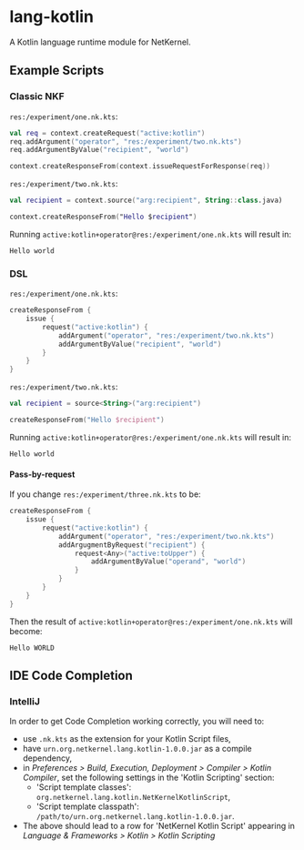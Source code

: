 # lang-kotlin
A Kotlin language runtime module for NetKernel.

## Example Scripts

### Classic NKF

`res:/experiment/one.nk.kts`:
```kotlin
val req = context.createRequest("active:kotlin")
req.addArgument("operator", "res:/experiment/two.nk.kts")
req.addArgumentByValue("recipient", "world")

context.createResponseFrom(context.issueRequestForResponse(req))
```

`res:/experiment/two.nk.kts`:
```kotlin
val recipient = context.source("arg:recipient", String::class.java)

context.createResponseFrom("Hello $recipient")
```

Running `active:kotlin+operator@res:/experiment/one.nk.kts` will result in:
```
Hello world
```

### DSL

`res:/experiment/one.nk.kts`:

```kotlin
createResponseFrom {
    issue {
        request("active:kotlin") {
            addArgument("operator", "res:/experiment/two.nk.kts")
            addArgumentByValue("recipient", "world")
        }
    }
}
```

`res:/experiment/two.nk.kts`:

```kotlin
val recipient = source<String>("arg:recipient")

createResponseFrom("Hello $recipient")
```

Running `active:kotlin+operator@res:/experiment/one.nk.kts` will result in:
```
Hello world
```

#### Pass-by-request

If you change `res:/experiment/three.nk.kts` to be:

```kotlin
createResponseFrom {
    issue {
        request("active:kotlin") {
            addArgument("operator", "res:/experiment/two.nk.kts")
            addArgugmentByRequest("recipient") {
                request<Any>("active:toUpper") {
                    addArgumentByValue("operand", "world")
                }
            }
        }
    }
}
```

Then the result of `active:kotlin+operator@res:/experiment/one.nk.kts` will become:

```
Hello WORLD

```
 

## IDE Code Completion

### IntelliJ

In order to get Code Completion working correctly, you will need to:

* use `.nk.kts` as the extension for your Kotlin Script files,
* have `urn.org.netkernel.lang.kotlin-1.0.0.jar` as a compile dependency,
* in *Preferences > Build, Execution, Deployment > Compiler > Kotlin Compiler*,
  set the following settings in the 'Kotlin Scripting' section:
  * 'Script template classes': `org.netkernel.lang.kotlin.NetKernelKotlinScript`,
  * 'Script template classpath': `/path/to/urn.org.netkernel.lang.kotlin-1.0.0.jar`.
* The above should lead to a row for 'NetKernel Kotlin Script' appearing in
  *Language & Frameworks > Kotlin > Kotlin Scripting*
